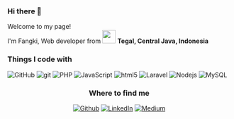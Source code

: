 ### Hi there 👋


<p>Welcome to my page! </br> I'm Fangki, Web developer from <img src="https://cdn-icons-png.flaticon.com/512/6622/6622278.png" width="30"/> <b>Tegal, Central Java, Indonesia</b></p>
<h3>Things I code with</h3>
<p>
    <img alt="GitHub" src="https://img.shields.io/badge/-Github-000000?style=flat-square&logo=github&logoColor=white" />
    <img alt="git" src="https://img.shields.io/badge/-Git-ffa43b?style=flat-square&logo=git&logoColor=white" />
    <img alt="PHP" src="https://img.shields.io/badge/-PHP-836ff1?style=flat-square&logo=php&logoColor=white" />
    <img alt="JavaScript" src="https://img.shields.io/badge/-JavaScript-fbff14?style=flat-square&logo=javascript&logoColor=black" />
    <img alt="html5" src="https://img.shields.io/badge/-HTML5-ff603d?style=flat-square&logo=html5&logoColor=white" />
    <img alt="Laravel" src="https://img.shields.io/badge/-Laravel-ccccc2?style=flat-square&logo=laravel&logoColor=orange" />
    <img alt="Nodejs" src="https://img.shields.io/badge/-Nodejs-43853d?style=flat-square&logo=Node.js&logoColor=white" />
    <img alt="MySQL" src="https://img.shields.io/badge/-MySQL-0005db?style=flat-square&logo=mysql&logoColor=white" />
</p>

<h3 align="center">Where to find me</h3>
<p align="center">
    <a href="https://github.com/fangkiigopramana" target="_blank"><img alt="Github" src="https://img.shields.io/badge/GitHub-%2312100E.svg?&style=for-the-badge&logo=Github&logoColor=white" /></a>
    <a href="https://www.linkedin.com/in/fangki-igo-pramana-a44517216/" target="_blank"><img alt="LinkedIn" src="https://img.shields.io/badge/linkedin-%230077B5.svg?&style=for-the-badge&logo=linkedin&logoColor=white" /></a>
    <a href="https://medium.com/@fangkiigo26" target="_blank"><img alt="Medium" src="https://img.shields.io/badge/medium-%2312100E.svg?&style=for-the-badge&logo=medium&logoColor=white" /></a>
</p>
